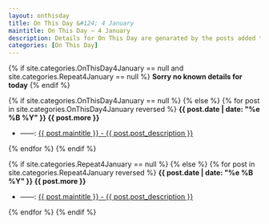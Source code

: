 ```yaml
---
layout: onthisday
title: On This Day &#124; 4 January
maintitle: On This Day — 4 January
description: Details for On This Day are genarated by the posts added to the website so the content is subject to changes/updates over time.
categories: [On This Day]
---
```


{% if site.categories.OnThisDay4January == null and site.categories.Repeat4January == null %}
<strong>Sorry no known details for today</strong>
{% endif %}

{% if site.categories.OnThisDay4January == null %}
{% else %}
{% for post in site.categories.OnThisDay4January reversed %}
<strong>{{ post.date | date: "%e %B %Y" }} {{ post.more }}</strong>
<ul>
<li> ——: <a href="{{ post.url }}">{{ post.maintitle }} - {{ post.post_description }}</a></li>
</ul>
{% endfor %}
{% endif %}

{% if site.categories.Repeat4January == null %}
{% else %}
{% for post in site.categories.Repeat4January reversed %}
<strong>{{ post.date | date: "%e %B %Y" }} {{ post.more }}</strong>
<ul>
<li> ——: <a href="{{ post.url }}">{{ post.maintitle }} - {{ post.post_description }}</a></li>
</ul>
{% endfor %}
{% endif %}
